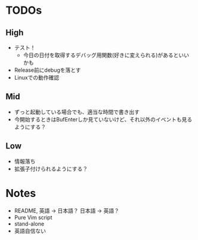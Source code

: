 # TODOs
## High
- テスト！
  - 今日の日付を取得するデバッグ用関数(好きに変えられる)があるといいかも
- Release前にdebugを落とす
- Linuxでの動作確認
## Mid
- ずっと起動している場合でも、適当な時間で書き出す
- 今開始するときはBufEnterしか見ていないけど、それ以外のイベントも見るようにする？
## Low
- 情報落ち
- 拡張子付けられるようにする？
# Notes
- README, 英語 -> 日本語？ 日本語 -> 英語？
- Pure Vim script
- stand-alone
- 英語自信ない
